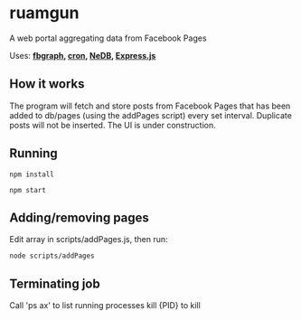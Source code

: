 # ruamgun
A web portal aggregating data from Facebook Pages

Uses: **<a href="https://github.com/criso/fbgraph">fbgraph</a>, 
<a href="https://github.com/kelektiv/node-cron">cron</a>,
<a href="https://github.com/louischatriot/nedb">NeDB</a>, 
<a href="https://github.com/expressjs/express">Express.js</a>**


## How it works
The program will fetch and store posts from Facebook Pages that has been added to db/pages (using the addPages script) every set interval. Duplicate posts will not be inserted. The UI is under construction.

## Running
`npm install`

`npm start`

## Adding/removing pages

Edit array in scripts/addPages.js, then run:

`node scripts/addPages`


## Terminating job

Call 'ps ax' to list running processes
kill {PID} to kill 
